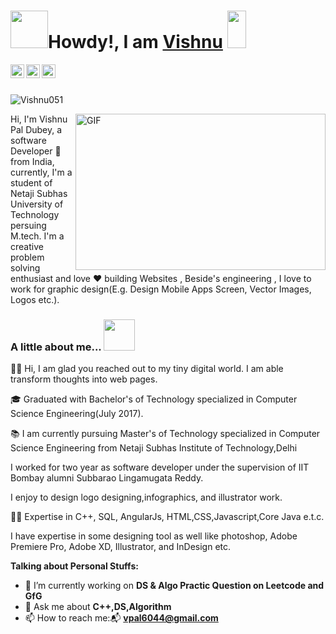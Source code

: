 <h1> <img src="https://github.com/nixin72/nixin72/blob/master/wave.gif" height="60px" width="60px">Howdy!, I am <a href="https://github.com/vishnu510">Vishnu</a> <img src="https://emojis.slackmojis.com/emojis/images/1531849430/4246/blob-sunglasses.gif?1531849430" height="60px" width="30px"></h1>

  <a href="https://twitter.com/vishnupaldubey">
    <img align="left" alt="Vishnu Pal Dube | Twitter" width="22px" src="https://cdn.jsdelivr.net/npm/simple-icons@v3/icons/twitter.svg" />
  </a>
  <a href="https://www.linkedin.com/in/vishnu-pal-dubey-114237ab/">
    <img align="left" alt="Vishnu's LinkdeIN" width="22px" src="https://cdn.jsdelivr.net/npm/simple-icons@v3/icons/linkedin.svg" />
  </a>
  <a href="https://www.instagram.com/wish_51/?hl=en">
    <img align="left" alt="Vishnu's Instagram" width="22px" src="https://cdn.jsdelivr.net/npm/simple-icons@v3/icons/instagram.svg" />
  </a>

<br />
<br />

<p align="left"> <img src="https://komarev.com/ghpvc/?username=vishnu510" alt="Vishnu051" /> </p>

<img align="right" height="250" width="400" alt="GIF" src="https://miro.medium.com/max/1272/1*ZSVmWGcc1weENb0ShawWxw.gif" />


Hi, I'm Vishnu Pal Dubey, a software Developer 🎯 from India, currently, I'm a student of Netaji Subhas University of Technology persuing M.tech. I'm a creative problem solving enthusiast and love ❤️ building Websites , Beside's engineering , I love to work for graphic design(E.g. Design Mobile Apps Screen, Vector Images, Logos etc.).

### A little about me...  <img src="https://media.giphy.com/media/VgCDAzcKvsR6OM0uWg/giphy.gif" width="50"> 

👋🏽 Hi, I am glad you reached out to my tiny digital world. I am able transform thoughts into web pages.

🎓 Graduated with Bachelor's of Technology specialized in Computer Science Engineering(July 2017).

📚 I am currently pursuing Master's of Technology specialized in Computer Science Engineering from Netaji Subhas Institute of Technology,Delhi

I worked for two year as software developer under the supervision of IIT Bombay alumni Subbarao Lingamugata Reddy.

I enjoy to design logo designing,infographics, and illustrator work.

💪🏽 Expertise in C++, SQL, AngularJs, HTML,CSS,Javascript,Core Java e.t.c.

I have expertise in some designing tool as well like photoshop, Adobe Premiere Pro, Adobe XD, Illustrator, and InDesign etc.





**Talking about Personal Stuffs:**

- 🔭 I’m currently working on **DS & Algo Practic Question on Leetcode and GfG**
- 💬 Ask me about **C++,DS,Algorithm**
- 📫 How to reach me:📬 **vpal6044@gmail.com**
